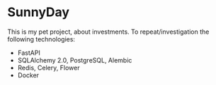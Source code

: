 # SunnyDay

This is my pet project, about investments.  To repeat/investigation the following technologies:
 * FastAPI 
 * SQLAlchemy 2.0, PostgreSQL, Alembic  
 * Redis, Celery, Flower
 * Docker
